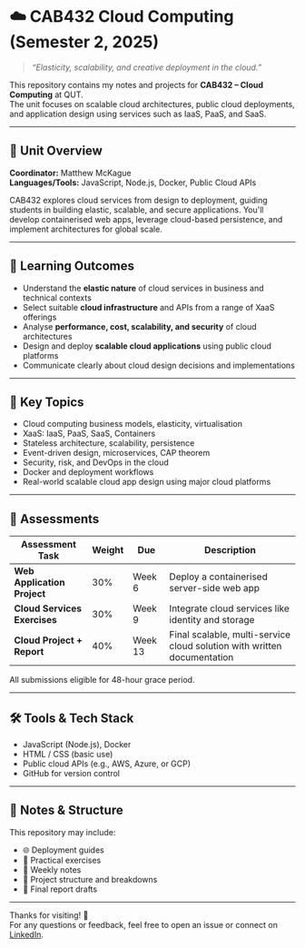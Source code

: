 # ☁️ CAB432 Cloud Computing (Semester 2, 2025)

> _“Elasticity, scalability, and creative deployment in the cloud.”_  

This repository contains my notes and projects for **CAB432 – Cloud Computing** at QUT.  
The unit focuses on scalable cloud architectures, public cloud deployments, and application design using services such as IaaS, PaaS, and SaaS.

---

## 📘 Unit Overview

**Coordinator:** Matthew McKague  
**Languages/Tools:** JavaScript, Node.js, Docker, Public Cloud APIs

CAB432 explores cloud services from design to deployment, guiding students in building elastic, scalable, and secure applications. You'll develop containerised web apps, leverage cloud-based persistence, and implement architectures for global scale.

---

## 🎯 Learning Outcomes

- Understand the **elastic nature** of cloud services in business and technical contexts
- Select suitable **cloud infrastructure** and APIs from a range of XaaS offerings
- Analyse **performance, cost, scalability, and security** of cloud architectures
- Design and deploy **scalable cloud applications** using public cloud platforms
- Communicate clearly about cloud design decisions and implementations

---

## 🧠 Key Topics

- Cloud computing business models, elasticity, virtualisation  
- XaaS: IaaS, PaaS, SaaS, Containers  
- Stateless architecture, scalability, persistence  
- Event-driven design, microservices, CAP theorem  
- Security, risk, and DevOps in the cloud  
- Docker and deployment workflows  
- Real-world scalable cloud app design using major cloud platforms  

---

## 📂 Assessments

| Assessment Task               | Weight | Due    | Description                                                                 |
|------------------------------|--------|--------|-----------------------------------------------------------------------------|
| **Web Application Project**  | 30%    | Week 6 | Deploy a containerised server-side web app                                 |
| **Cloud Services Exercises** | 30%    | Week 9 | Integrate cloud services like identity and storage                         |
| **Cloud Project + Report**   | 40%    | Week 13| Final scalable, multi-service cloud solution with written documentation    |

All submissions eligible for 48-hour grace period.

---

## 🛠️ Tools & Tech Stack

- JavaScript (Node.js), Docker
- HTML / CSS (basic use)
- Public cloud APIs (e.g., AWS, Azure, or GCP)
- GitHub for version control

---

## 📌 Notes & Structure

This repository may include:

- 🌐 Deployment guides  
- 🧪 Practical exercises  
- 📜 Weekly notes  
- 📁 Project structure and breakdowns  
- 📄 Final report drafts

---

Thanks for visiting! 🌸  
For any questions or feedback, feel free to open an issue or connect on [LinkedIn](https://www.linkedin.com/in/monicaborg/).
